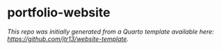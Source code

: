 # portfolio-website

*This repo was initially generated from a Quarto template available here: https://github.com/jtr13/website-template.*

